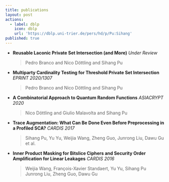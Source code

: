 ```yaml
---
title: publications
layout: post
actions:
  - label: dblp
    icon: dblp
    url: 'https://dblp.uni-trier.de/pers/hd/p/Pu:Sihang'
published: true
---
```


- **Reusable Laconic Private Set Intersection (and More)** *Under Review*
  > Pedro Branco and Nico Döttling and Sihang Pu

- **Multiparty Cardinality Testing for Threshold Private Set Intersection** *EPRINT 2020/1307*
  > Pedro Branco and Nico Döttling and Sihang Pu

- **A Combinatorial Approach to Quantum Random Functions** *ASIACRYPT 2020*
  > Nico Döttling and Giulio Malavolta and Sihang Pu

- **Trace Augmentation: What Can Be Done Even Before Preprocessing in a Profiled SCA?** *CARDIS 2017*
  > Sihang Pu, Yu Yu, Weijia Wang, Zheng Guo, Junrong Liu, Dawu Gu et al.
- **Inner Product Masking for Bitslice Ciphers and Security Order Amplification for Linear Leakages** *CARDIS 2016*
  > Weijia Wang, François-Xavier Standaert, Yu Yu, Sihang Pu Junrong Liu, Zheng Guo, Dawu Gu
